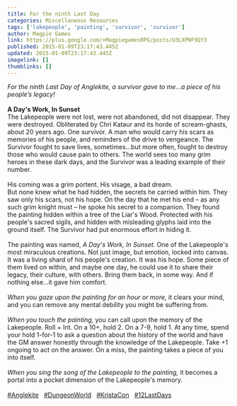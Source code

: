 ```yaml
---
title: For the ninth Last Day
categories: Miscellaneous Resources
tags: ['lakepeople', 'painting', 'survivor', 'survivor']
author: Magpie Games
link: https://plus.google.com/+MagpiegamesRPG/posts/U3LXPNF9QY3
published: 2015-01-09T23:17:43.445Z
updated: 2015-01-09T23:17:43.445Z
imagelink: []
thumblinks: []
---
```


<i>For the ninth Last Day of Anglekite, a survivor gave to me…a piece of his people’s legacy!</i><br /><br /><b>A Day&#39;s Work, In Sunset</b><br />The Lakepeople were not lost, were not abandoned, did not disappear. They were destroyed. Obliterated by Chri Kataur and its horde of scream-ghasts, about 20 years ago. One survivor. A man who would carry his scars as memories of his people, and reminders of the drive to vengeance. The Survivor fought to save lives, sometimes…but more often, fought to destroy those who would cause pain to others. The world sees too many grim heroes in these dark days, and the Survivor was a leading example of their number. <br /><br />His coming was a grim portent. His visage, a bad dream.<br />But none knew what he had hidden, the secrets he carried within him. They saw only his scars, not his hope. On the day that he met his end – as any such grim knight must – he spoke his secret to a companion. They found the painting hidden within a tree of the Liar&#39;s Wood. Protected with his people&#39;s sacred sigils, and hidden with misleading glyphs laid into the ground itself. The Survivor had put enormous effort in hiding it. <br /><br />The painting was named, <i>A Day&#39;s Work, In Sunset.</i> One of the Lakepeople&#39;s most miraculous creations. Not just image, but emotion, locked into canvas. It was a living shard of his people&#39;s creation. It was his hope. Some piece of them lived on within, and maybe one day, he could use it to share their legacy, their culture, with others. Bring them back, in some way. And if nothing else…it gave him comfort.<br /><br /><i>When you gaze upon the painting for an hour or more,</i> it clears your mind, and you can remove any mental debility you might be suffering from.<br /><br /><i>When you touch the painting,</i> you can call upon the memory of the Lakepeople. Roll + Int. On a 10+, hold 2. On a 7-9, hold 1. At any time, spend your hold 1-for-1 to ask a question about the history of the world and have the GM answer honestly through the knowledge of the Lakepeople. Take +1 ongoing to act on the answer. On a miss, the painting takes a piece of you into itself. <br /><br /><i>When you sing the song of the Lakepeople to the painting,</i> it becomes a portal into a pocket dimension of the Lakepeople&#39;s memory.  <br /><br /> <a rel="nofollow" class="ot-hashtag" href="https://plus.google.com/s/%23Anglekite/posts">#Anglekite</a>   <a rel="nofollow" class="ot-hashtag" href="https://plus.google.com/s/%23DungeonWorld/posts">#DungeonWorld</a>   <a rel="nofollow" class="ot-hashtag" href="https://plus.google.com/s/%23KristaCon/posts">#KristaCon</a>   <a rel="nofollow" class="ot-hashtag" href="https://plus.google.com/s/%2312LastDays/posts">#12LastDays</a>  